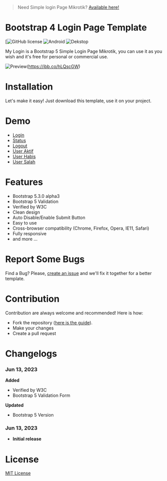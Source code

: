 > Need Simple login Page Mikrotik? [Available here!](https://github.com/AdzilaRahma/Simple-captcha-form-login)

# Bootstrap 4 Login Page Template

[![GitHub license](https://github.com/AdzilaRahma/Simple-captcha-form-login/blob/main/LICENSE)
![Android](https://ibb.co/WgtjmsF)
![Dekstop](https://ibb.co/hLQscGW)

My Login is a Bootstrap 5 Simple Login Page Mikrotik, you can use it as you wish and it's free for personal or commercial use.

![Preview](https://ibb.co/WgtjmsF)(https://ibb.co/hLQscGW)

# Installation
Let's make it easy! Just download this template, use it on your project.

# Demo
- [Login](https://github.com/AdzilaRahma/Simple-captcha-form-login/blob/main/login.html)
- [Status](https://github.com/AdzilaRahma/Simple-captcha-form-login/blob/main/status.html)
- [Logout](https://github.com/AdzilaRahma/Simple-captcha-form-login/blob/main/logout.html)
- [User Aktif](https://github.com/AdzilaRahma/Simple-captcha-form-login/blob/main/useraktif.html)
- [User Habis](https://github.com/AdzilaRahma/Simple-captcha-form-login/blob/main/userhabis.html)
- [User Salah](https://github.com/AdzilaRahma/Simple-captcha-form-login/blob/main/usersalah.html)

# Features
- Bootstrap 5.3.0 alpha3
- Bootstrap 5 Validation
- Verified by W3C
- Clean design
- Auto Disable/Enable Submit Button
- Easy to use
- Cross-browser compatibility (Chrome, Firefox, Opera, IE11, Safari)
- Fully responsive
- and more ...

# Report Some Bugs
Find a Bug? Please, [create an issue](https://github.com/AdzilaRahma/Simple-captcha-form-login/issues) and we'll fix it together for a better template.

# Contribution
Contribution are always welcome and recommended! Here is how:

- Fork the repository ([here is the guide](https://help.github.com/articles/fork-a-repo/)).
- Make your changes
- Create a pull request

# Changelogs
### Jun 13, 2023
  **Added**
  * Verified by W3C
  * Bootstrap 5 Validation Form

  **Updated**
  * Bootstrap 5 Version

### Jun 13, 2023
  - **Initial release**

# License
[MIT License](http://opensource.org/licenses/MIT)
